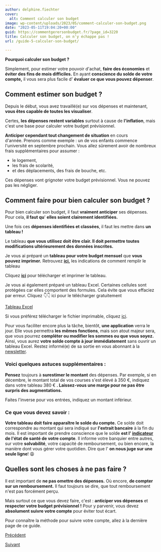 ```yaml
---
author: delphine.fiechter
cover:
  alt: Comment calculer son budget
image: wp-content/uploads/2023/05/comment-calculer-son-budget.png
date: "2023-05-11T19:04:20+00:00"
guid: https://commentgerersonbudget.fr/?page_id=3220
title: Calculer son budget, on n'y échappe pas !
url: /guide-5-calculer-son-budget/

---
```

**Pourquoi calculer son budget ?**

Simplement, pour estimer votre pouvoir d'achat, **faire des économies** et **éviter des fins de mois difficiles.** En ayant **conscience du solde de votre compte,** il vous sera plus facile d' **évaluer ce que vous pouvez dépenser**.

## Comment estimer son budget ?

Depuis le début, vous avez travaillé(e) sur vos dépenses et maintenant, **vous êtes capable de toutes les visualiser**.

Certes, **les dépenses restent variables** surtout à cause de **l'inflation**, mais c'est une base pour calculer votre budget prévisionnel.

**Anticiper cependant tout changement de situation** en cours d'année. Prenons comme exemple : un de vos enfants commence l'université en septembre prochain. Vous allez sûrement avoir de nombreux frais supplémentaires pour assumer :

- le logement,
- les frais de scolarité,
- et des déplacements, des frais de bouche, etc.

Ces dépenses vont grignoter votre budget prévisionnel. Vous ne pouvez pas les négliger.

## Comment faire pour bien calculer son budget ?

Pour bien calculer son budget, il faut **vraiment anticiper** ses dépenses. Pour cela, **il faut qu**' **elles soient clairement identifiées.**

Une fois ces **dépenses identifiées et classées**, il faut les mettre dans **un tableau !**

Le tableau **que vous utilisez doit être clair. Il doit permettre toutes modifications ultérieurement des données inscrites.**

Je vous ai préparé un **tableau pour votre budget mensuel** que **vous pouvez imprimer.** Retrouvez **[ici](https://commentgerersonbudget.fr/wp-content/uploads/2023/06/tableau-excel-calculer-son-budget-indications.png "indications tableau"),** les indications de comment remplir le tableau

Cliquez **[ici](https://commentgerersonbudget.fr/wp-content/uploads/2023/06/feuille-excel-a-imprimer.pdf "")** pour télécharger et imprimer le tableau.

Je vous ai également préparé un tableau Excel. Certaines cellules sont protégées car elles comportent des formules. Cela évite que vous effaciez par erreur. Cliquez 👇👇 ici pour le télécharger gratuitement

[Tableau Excel](https://commentgerersonbudget.fr/tableau-excel-a-telecharger/)

Si vous préférez télécharger le fichier imprimable, cliquez [ici](https://commentgerersonbudget.fr/telecharger-le-tableau-excel-imprimable/ "").

Pour vous faciliter encore plus la tâche, bientôt, **une application** verra le jour. Elle vous permettra **les mêmes fonctions**, mais son atout majeur sera, que vous pourrez **compléter ou modifier les sommes ou que vous soyez.** Ainsi, vous aurez **votre solde compte à jour immédiatement** sans ouvrir un tableau Excel. Restez informé(e) de sa sortie en vous abonnant à la [newsletter](https://commentgerersonbudget.fr/s-abonner-a-la-newsletter/ "S’abonner à la Newsletter").

### Voici quelques astuces supplémentaires :

**Pensez** toujours à **surestimer le montant** des dépenses. Par exemple, si en décembre, le montant total de vos courses s'est élevé à 350 €, indiquez dans votre tableau 380 € **. Laissez-vous une marge pour ne pas être surpris des augmentations.**

Faites l'inverse pour vos entrées, indiquez un montant inférieur.

### Ce que vous devez savoir :

**Votre tableau doit faire apparaître le solde du compte.** Ce solde doit correspondre au montant qui sera indiqué sur **l'extrait bancaire** à la fin du mois. Il est important de prendre conscience que le solde **est l' [indicateur](https://www.comparabanques.fr/compte-bancaire/solde) de l'état de santé de votre compte**. Il informe votre banquier entre autres, sur votre **solvabilité**, votre capacité de remboursement, ou bien encore, la manière dont vous gérer votre quotidien. Dire que l' **on nous juge sur une seule ligne**! 😩

## Quelles sont les choses à ne pas faire ?

Il est important de **ne pas omettre des dépenses.** Où encore, **de compter sur un remboursement.** Il faut toujours se dire, que tout remboursement n'est pas forcément perçu.

Mais surtout ce que vous devez faire, c'est : **anticiper vos dépenses** et **respecter votre budget prévisionnel !** Pour y parvenir, vous devez **absolument suivre votre compte** pour éviter tout écart.

Pour connaître la méthode pour suivre votre compte, allez à la dernière page de ce guide.

[Précédent](https://commentgerersonbudget.fr/guide-pouvoir-epargner "avoir une épargne")

[Suivant](http://commentgerersonbudget.fr/guide-suivre-son-compte "Suivre son compte")
